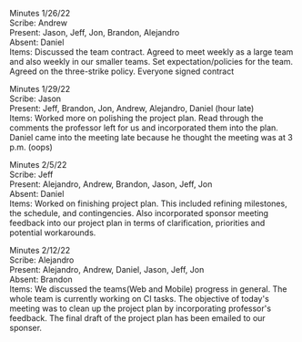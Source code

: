 Minutes 1/26/22\
Scribe: Andrew\
Present: Jason, Jeff, Jon, Brandon, Alejandro\
Absent: Daniel\
Items: Discussed the team contract. Agreed to meet weekly as a large team
and also weekly in our smaller teams. Set expectation/policies for the
team. Agreed on the three-strike policy. Everyone signed contract

Minutes 1/29/22\
Scribe: Jason\
Present: Jeff, Brandon, Jon, Andrew, Alejandro, Daniel (hour late)\
Items: Worked more on polishing the project plan. Read through the comments
the professor left for us and incorporated them into the plan. Daniel
came into the meeting late because he thought the meeting was at 3 p.m. (oops)

Minutes 2/5/22\
Scribe: Jeff\
Present: Alejandro, Andrew, Brandon, Jason, Jeff, Jon\
Absent: Daniel\
Items: Worked on finishing project plan. This included refining milestones, the schedule, and contingencies.
Also incorporated sponsor meeting feedback into our project plan in terms of clarification, priorities and potential
workarounds.

Minutes 2/12/22\
Scribe: Alejandro\
Present: Alejandro, Andrew, Daniel, Jason, Jeff, Jon\
Absent: Brandon\
Items: We discussed the teams(Web and Mobile) progress in general. The whole team is currently working on CI tasks. The objective of today's meeting was to clean up the project plan by incorporating professor's feedback. The final draft of the project plan has been emailed to our sponser.
